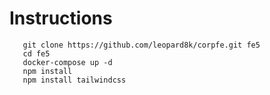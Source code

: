 # Instructions

```
   git clone https://github.com/leopard8k/corpfe.git fe5
   cd fe5
   docker-compose up -d
   npm install 
   npm install tailwindcss
```   
